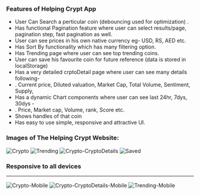 ### Features of Helping Crypt App

- User Can Search a perticular coin (debouncing used for optimization) .
- Has functional Pagination feature where user can select results/page, pagination step, fast pagination as well.
- User can see prices in his own native currency eg- USD, RS, AED etc.
- Has Sort By functionality which has many filtering option.
- Has Trending page where user can see top trending coins.
- User can save his favourite coin for future reference (data is stored in localStorage)
- Has a very detailed crptoDetail page where user can see many details following- 
- . Current price, Diluted valuation, Market Cap, Total Volume, Sentiment, Supply,
- Has a dynamic Chart components where user can see last 24hr, 7dys, 30dys -
- . Price, Market cap, Volume, rank, Score etc.
- Shows handles of that coin
- Has easy to use simple, responsive and attractive UI. 


### Images of The Helping Crypt Website:
  ![Crypto](https://github.com/codebucks27/CryptoBucks-A-crypto-screener-application/blob/main/Website-Images/Crypto.png)
  ![Trending](https://github.com/codebucks27/CryptoBucks-A-crypto-screener-application/blob/main/Website-Images/Trending.png)
  ![Crypto-CryptoDetails](https://github.com/codebucks27/CryptoBucks-A-crypto-screener-application/blob/main/Website-Images/Crypto-CryptoDetails.png)
  ![Saved](https://github.com/codebucks27/CryptoBucks-A-crypto-screener-application/blob/main/Website-Images/Saved.png)

### Responsive to all devices <hr/>

![Crypto-Mobile](https://github.com/codebucks27/CryptoBucks-A-crypto-screener-application/blob/main/Website-Images/Crypto-Mobile.png)
![Crypto-CryptoDetails-Mobile](https://github.com/codebucks27/CryptoBucks-A-crypto-screener-application/blob/main/Website-Images/Crypto-CryptoDetails-Mobile.png)
![Trending-Mobile](https://github.com/codebucks27/CryptoBucks-A-crypto-screener-application/blob/main/Website-Images/Trending-Mobile.png)


